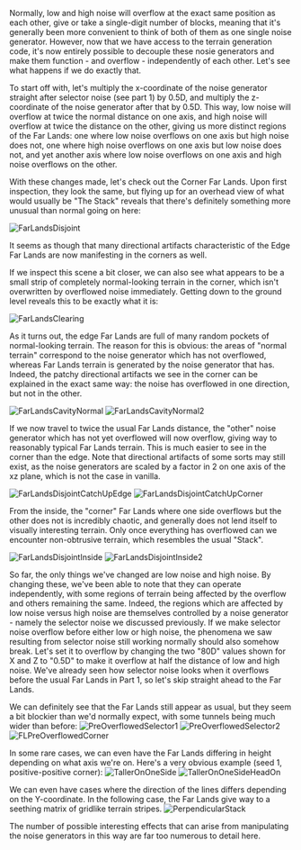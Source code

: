 Normally, low and high noise will overflow at the exact same position as each other, give or take a single-digit number of blocks, meaning that it's generally been more convenient to think of both of them as one single noise generator. However, now that we have access to the terrain generation code, it's now entirely possible to decouple these nosie generators and make them function - and overflow - independently of each other. Let's see what happens if we do exactly that.

To start off with, let's multiply the x-coordinate of the noise generator straight after selector noise (see part 1) by 0.5D, and multiply the z-coordinate of the noise generator after that by 0.5D. This way, low noise will overflow at twice the normal distance on one axis, and high noise will overflow at twice the distance on the other, giving us more distinct regions of the Far Lands: one where low noise overflows on one axis but high noise does not, one where high noise overflows on one axis but low noise does not, and yet another axis where low noise overflows on one axis and high noise overflows on the other.

With these changes made, let's check out the Corner Far Lands. Upon first inspection, they look the same, but flying up for an overhead view of what would usually be "The Stack" reveals that there's definitely something more unusual than normal going on here:

![FarLandsDisjoint](https://raw.githubusercontent.com/muzikbike/FarLandsChronicles/patch-3/assets/Ch1/FarLandsDisjoint.png)

It seems as though that many directional artifacts characteristic of the Edge Far Lands are now manifesting in the corners as well.

If we inspect this scene a bit closer, we can also see what appears to be a small strip of completely normal-looking terrain in the corner, which isn't overwritten by overflowed noise immediately. Getting down to the ground level reveals this to be exactly what it is:

![FarLandsClearing](https://raw.githubusercontent.com/muzikbike/FarLandsChronicles/patch-3/assets/Ch1/FarLandsClearing.png)

As it turns out, the edge Far Lands are full of many random pockets of normal-looking terrain. The reason for this is obvious: the areas of "normal terrain" correspond to the noise generator which has not overflowed, whereas Far Lands terrain is generated by the noise generator that has. Indeed, the patchy directional artifacts we see in the corner can be explained in the exact same way: the noise has overflowed in one direction, but not in the other.

![FarLandsCavityNormal](https://raw.githubusercontent.com/muzikbike/FarLandsChronicles/patch-3/assets/Ch1/FarLandsCavityNormal.png)
![FarLandsCavityNormal2](https://raw.githubusercontent.com/muzikbike/FarLandsChronicles/patch-3/assets/Ch1/FarLandsCavityNormal2.png)

If we now travel to twice the usual Far Lands distance, the "other" noise generator which has not yet overflowed will now overflow, giving way to reasonably typical Far Lands terrain. This is much easier to see in the corner than the edge. Note that directional artifacts of some sorts may still exist, as the noise generators are scaled by a factor in 2 on one axis of the xz plane, which is not the case in vanilla.

![FarLandsDisjointCatchUpEdge](https://raw.githubusercontent.com/muzikbike/FarLandsChronicles/patch-3/assets/Ch1/FarLandsDisjointCatchUpEdge.png)
![FarLandsDisjointCatchUpCorner](https://raw.githubusercontent.com/muzikbike/FarLandsChronicles/patch-3/assets/Ch1/FarLandsDisjointCatchUpCorner.png)

From the inside, the "corner" Far Lands where one side overflows but the other does not is incredibly chaotic, and generally does not lend itself to visually interesting terrain. Only once everything has overflowed can we encounter non-obtrusive terrain, which resembles the usual "Stack".

![FarLandsDisjointInside](https://raw.githubusercontent.com/muzikbike/FarLandsChronicles/patch-3/assets/Ch1/FarLandsDisjointInside.png)
![FarLandsDisjointInside2](https://raw.githubusercontent.com/muzikbike/FarLandsChronicles/patch-3/assets/Ch1/FarLandsDisjointInside2.png)

So far, the only things we've changed are low noise and high noise. By changing these, we've been able to note that they can operate independently, with some regions of terrain being affected by the overflow and others remaining the same. Indeed, the regions which are affected by low noise versus high noise are themselves controlled by a noise generator - namely the selector noise we discussed previously. If we make selector noise overflow before either low or high noise, the phenomena we saw resulting from selector noise still working normally should also somehow break. Let's set it to overflow by changing the two "80D" values shown for X and Z to "0.5D" to make it overflow at half the distance of low and high noise. We've already seen how selector noise looks when it overflows before the usual Far Lands in Part 1, so let's skip straight ahead to the Far Lands.

We can definitely see that the Far Lands still appear as usual, but they seem a bit blockier than we'd normally expect, with some tunnels being much wider than before:
![PreOverflowedSelector1](https://raw.githubusercontent.com/muzikbike/FarLandsChronicles/patch-3/assets/Ch1/PreOverflowedSelector1.png)
![PreOverflowedSelector2](https://raw.githubusercontent.com/muzikbike/FarLandsChronicles/patch-3/assets/Ch1/PreOverflowedSelector2.png)
![FLPreOverflowedCorner](https://raw.githubusercontent.com/muzikbike/FarLandsChronicles/patch-3/assets/Ch1/FLPreOverflowedCorner.png)

In some rare cases, we can even have the Far Lands differing in height depending on what axis we're on. Here's a very obvious example (seed 1, positive-positive corner):
![TallerOnOneSide](https://raw.githubusercontent.com/muzikbike/FarLandsChronicles/patch-3/assets/Ch1/TallerOnOneSide.png)
![TallerOnOneSideHeadOn](https://raw.githubusercontent.com/muzikbike/FarLandsChronicles/patch-3/assets/Ch1/TallerOnOneSideHeadOn.png)

We can even have cases where the direction of the lines differs depending on the Y-coordinate. In the following case, the Far Lands give way to a seething matrix of gridlike terrain stripes.
![PerpendicularStack](https://raw.githubusercontent.com/muzikbike/FarLandsChronicles/patch-3/assets/Ch1/PerpendicularStack.png)

The number of possible interesting effects that can arise from manipulating the noise generators in this way are far too numerous to detail here.
